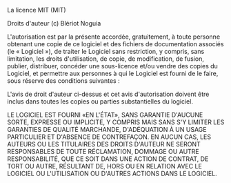 La licence MIT (MIT)

Droits d'auteur (c) Blériot Noguia

L'autorisation est par la présente accordée, gratuitement, à toute personne obtenant
une copie de ce logiciel et des fichiers de documentation associés (le « Logiciel »),
de traiter le Logiciel sans restriction, y compris, sans limitation, les droits d'utilisation, de copie, de modification,
de fusion, publier, distribuer, concéder une sous-licence et/ou vendre des copies du Logiciel, et permettre aux personnes
à qui le Logiciel est fourni de le faire, sous réserve des conditions suivantes :

L'avis de droit d'auteur ci-dessus et cet avis d'autorisation doivent être inclus
dans toutes les copies ou parties substantielles du logiciel.

LE LOGICIEL EST FOURNI «EN L'ÉTAT», SANS GARANTIE D'AUCUNE SORTE, EXPRESSE OU IMPLICITE,
Y COMPRIS MAIS SANS S'Y LIMITER LES GARANTIES DE QUALITÉ MARCHANDE, D'ADÉQUATION À UN USAGE
PARTICULIER ET D'ABSENCE DE CONTREFAÇON. EN AUCUN CAS, LES AUTEURS OU LES TITULAIRES DES DROITS
D'AUTEUR NE SERONT RESPONSABLES DE TOUTE RÉCLAMATION, DOMMAGE OU AUTRE RESPONSABILITÉ, QUE CE
SOIT DANS UNE ACTION DE CONTRAT, DE TORT OU AUTRE, RÉSULTANT DE, HORS OU EN RELATION AVEC LE
LOGICIEL OU L'UTILISATION OU D'AUTRES ACTIONS DANS LE LOGICIEL.
